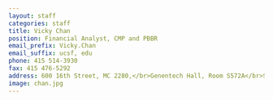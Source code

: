 ```yaml
---
layout: staff
categories: staff
title: Vicky Chan
position: Financial Analyst, CMP and PBBR
email_prefix: Vicky.Chan
email_suffix: ucsf, edu
phone: 415 514-3930
fax: 415 476-5292
address: 600 16th Street, MC 2280,</br>Genentech Hall, Room S572A</br>San Francisco, CA 94158-2140</br>
image: chan.jpg
---
```


